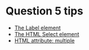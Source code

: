 # Question 5 tips

- [The Label element](https://developer.mozilla.org/en-US/docs/Web/HTML/Element/label)
- [The HTML Select element](https://developer.mozilla.org/en-US/docs/Web/HTML/Element/select)
- [HTML attribute: multiple](https://developer.mozilla.org/en-US/docs/Web/HTML/Attributes/multiple)
